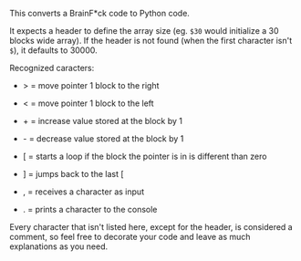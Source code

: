 This converts a BrainF*ck code to Python code.

It expects a header to define the array size (eg. `$30` would initialize a 30 blocks wide array). If the header is not found (when the first character isn't `$`), it defaults to 30000.

Recognized caracters: 

+ \> = move pointer 1 block to the right

+ < = move pointer 1 block to the left

+ \+ = increase value stored at the block by 1

+ \- = decrease value stored at the block by 1

+ [ = starts a loop if the block the pointer is in is different than zero

+ ] = jumps back to the last [

+ , = receives a character as input

+ . = prints a character to the console

Every character that isn't listed here, except for the header, is considered a comment, so feel free to decorate your code and leave as much explanations as you need.
